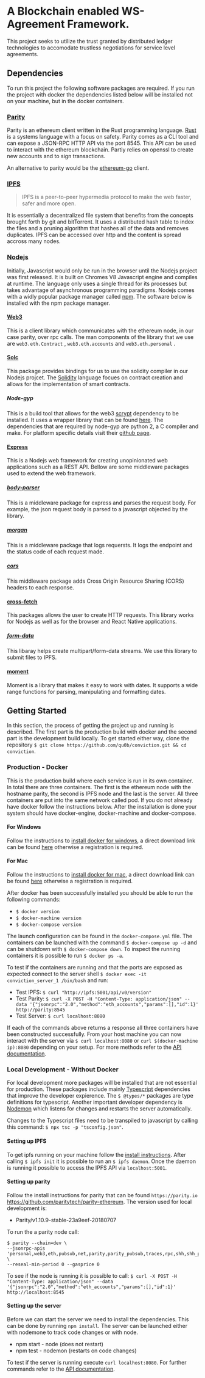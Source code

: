 # A Blockchain enabled WS-Agreement Framework. 

This project seeks to utilize the trust granted by distributed ledger technologies to accomodate trustless negotiations for service level agreements.

## Dependencies

To run this project the following software packages are required. If you run the project with docker the dependencies listed below will be installed not on your machine, but in the docker containers.

### [Parity](https://wiki.parity.io/Parity-Ethereum)
Parity is an ethereum client written in the Rust programming language. [Rust](https://www.rust-lang.org/) is a systems language with a focus on safety. Parity comes as a CLI tool and can expose a JSON-RPC HTTP API via the port 8545. This API can be used to interact with the ethereum blockchain. Partiy relies on openssl to create new accounts and to sign transactions.

An alternative to parity would be the [ethereum-go](https://geth.ethereum.org/) client.

### [IPFS](https://ipfs.io)

> IPFS is a peer-to-peer hypermedia protocol to make the web faster, safer and more open. 

It is essentially a decentralized file system that benefits from the concepts brought forth by git and bitTorrent. It uses a distributed hash table to index the files and a pruning algorithm that hashes all of the data and removes duplicates. IPFS can be accessed over http and the content is spread accross many nodes.

### [Nodejs](https://nodejs.org)

Initially, Javascript would only be run in the browser until the Nodejs project was first released. It is built on Chromes V8 Javascript engine and compiles at runtime. The language only uses a single thread for its processes but takes advantage of asynchronous programming paradigms. Nodejs comes with a widly popular package manager called [npm](https://www.npmjs.com/). The software below is installed with the npm package manager.

#### [Web3](https://web3js.readthedocs.io/en/1.0/getting-started.html)
This is a client library which communicates with the ethereum node, in our case parity, over rpc calls. The man components of the library that we use are `web3.eth.Contract` , `web3.eth.accounts`  and `web3.eth.personal` .

#### [Solc](https://github.com/ethereum/solc-js)
This package provides bindings for us to use the solidity compiler in our Nodejs projcet. The [Solidity](https://solidity.readthedocs.io/en/develop/) language focues on contract creation and allows for the implementation of smart contracts.

##### Node-gyp
This is a build tool that allows for the web3 [scrypt](https://www.tarsnap.com/scrypt.html) dependency to be installed. It uses a wrapper library that can be found [here](https://www.npmjs.com/package/scrypt). The dependencies that are required by node-gyp are python 2, a C compiler and make. For platform specific details visit their [github page](https://github.com/nodejs/node-gyp).

#### [Express](https://expressjs.com/)
This is a Nodejs web framework for creating unopinionated web applications such as a REST API. Bellow are some middleware packages used to extend the web framework.

##### [body-parser](https://www.npmjs.com/package/body-parser)
This is a middleware package for express and parses the request body. For example, the json request body is parsed to a javascript objected by the library.

##### [morgan](https://www.npmjs.com/package/morgan)
This is a middleware package that logs requersts. It logs the endpoint and the status code of each request made.

##### [cors](https://www.npmjs.com/package/cors)
This middleware package adds Cross Origin Resource Sharing (CORS) headers to each response.

#### [cross-fetch](https://www.npmjs.com/package/cross-fetch)
This packages allows the user to create HTTP requests. This library works for Nodejs as well as for the browser and React Native applications.

##### [form-data](https://www.npmjs.com/package/form-data)
This libaray helps create multipart/form-data streams. We use this library to submit files to IPFS.

#### [moment](https://www.npmjs.com/package/moment)
Moment is a library that makes it easy to work with dates. It supports a wide range functions for parsing, manipulating and formatting dates.

## Getting Started
In this section, the process of getting the project up and running is described. The first part is the production build with docker and the second part is the development build locally. To get started either way, clone the repository `$ git clone https://github.com/qu0b/conviction.git && cd conviction`.

### Production - Docker
This is the production build where each service is run in its own container. In total there are three containers. The first is the ethereum node with the hostname parity, the second is IPFS node and the last is the server. All three containers are put into the same network called pod. If you do not already have docker follow the instructions below. After the installation is done your system should have docker-engine, docker-machine and docker-compose.

#### For Windows
Follow the instructions to [install docker for windows](https://docs.docker.com/docker-for-windows/install/), a direct download link can be found [here](https://download.docker.com/win/stable/Docker%20for%20Windows%20Installer.exe) otherwise a registration is required.

#### For Mac
Follow the instructions to [install docker for mac](https://docs.docker.com/docker-for-mac/install/), a direct download link can be found [here](https://download.docker.com/mac/edge/Docker.dmg) otherwise a registration is required.


After docker has been successfully installed you should be able to run the following commands:

* `$ docker version` 
* `$ docker-machine version` 
* `$ docker-compose version` 

The launch configuration can be found in the `docker-compose.yml` file. The containers can be launched with the command `$ docker-compose up -d` and can be shutdown with `$ docker-compose down`. To inspect the running containers it is possible to run `$ docker ps -a`. 

To test if the containers are running and that the ports are exposed as expected connect to the server shell 
`$ docker exec -it conviction_server_1 /bin/bash` 
and run:

* Test IPFS: `$ curl "http://ipfs:5001/api/v0/version"`
* Test Parity: `$ curl -X POST -H "Content-Type: application/json" --data '{"jsonrpc":"2.0","method":"eth_accounts","params":[],"id":1}' http://parity:8545`
* Test Server: `$ curl localhost:8080`

If each of the commands above returns a response all three containers have been constructed successfully. From your host machine you can now interact with the server via `$ curl localhost:8080` or `curl $(docker-machine ip):8080` depending on your setup. For more methods refer to the [API documentation](https://documenter.getpostman.com/view/506234/RWaKU9XG#0ee83dff-4923-4ca3-9e30-f28491ff7a4a).


### Local Development - Without Docker

For local development more packages will be installed that are not essential for production. These packages include mainly [Typescript](https://www.typescriptlang.org/) dependencies that improve the developer expierence. The `$ @types/*` packages are type definitions for typescript. Another important developer dependency is [Nodemon](https://www.npmjs.com/package/nodemon) which listens for changes and restarts the server automatically.

Changes to the Typescript files need to be transpiled to javascript by calling this command: 
`$ npx tsc -p "tsconfig.json"`.

#### Setting up IPFS
To get ipfs running on your machine follow the [install instructions](https://docs.ipfs.io/introduction/install/). After calling `$ ipfs init` it is possible to run an `$ ipfs daemon`. Once the daemon is running it possible to access the IPFS API via `localhost:5001`.

#### Setting up parity

Follow the install instructions for parity that can be found `https://parity.io` https://github.com/paritytech/parity-ethereum. The version used for local development is:
* Parity/v1.10.9-stable-23a9eef-20180707

To run the a parity node call:
```
$ parity --chain=dev \ 
--jsonrpc-apis 'personal,web3,eth,pubsub,net,parity,parity_pubsub,traces,rpc,shh,shh_pubsub' \
--reseal-min-period 0 --gasprice 0
``` 

To see if the node is running it is possible to call:
`$ curl -X POST -H "Content-Type: application/json" --data '{"jsonrpc":"2.0","method":"eth_accounts","params":[],"id":1}' http://localhost:8545`

#### Setting up the server

Before we can start the server we need to install the dependencies. This can be done by running `npm install`. The server can be launched either with nodemone to track code changes or with node.

* npm start - node (does not restart)
* npm test - nodemon (restarts on code changes)

To test if the server is running execute `curl localhost:8080`. For further commands refer to the [API documentation](https://documenter.getpostman.com/view/506234/RWaKU9XG#0ee83dff-4923-4ca3-9e30-f28491ff7a4a).




